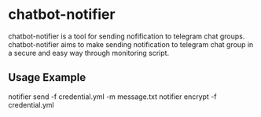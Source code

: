 # chatbot-notifier

chatbot-notifier is a tool for sending nofification to telegram chat groups. <br/>
chatbot-notifier aims to make sending notification to telegram chat group in a secure and easy way through monitoring script.

## Usage Example

notifier send -f credential.yml -m message.txt
notifier encrypt -f credential.yml
